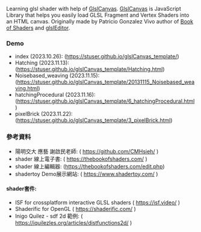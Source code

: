 Learning glsl shader with help of [GlslCanvas](https://github.com/patriciogonzalezvivo/glslCanvas).
[GlslCanvas](https://github.com/patriciogonzalezvivo/glslCanvas) is JavaScript Library that helps you easily load GLSL Fragment and Vertex Shaders into an HTML canvas. Originally made by Patricio Gonzalez Vivo author of [Book of Shaders](http://thebookofshaders.com) and [glslEditor](http://editor.thebookofshaders.com).


### Demo
- index (2023.10.26): (https://stuser.github.io/glslCanvas_template/)
- Hatching (2023.11.13): (https://stuser.github.io/glslCanvas_template/Hatching.html)
- Noisebased_weaving (2023.11.15): (https://stuser.github.io/glslCanvas_template/20131115_Noisebased_weaving.html)
- hatchingProcedural (2023.11.16): (https://stuser.github.io/glslCanvas_template/6_hatchingProcedural.html)
- pixelBrick (2023.11.22): (https://stuser.github.io/glslCanvas_template/3_pixelBrick.html)

### 參考資料
- 陽明交大 應藝 謝啟民老師: ( https://github.com/CMHsieh/ )
- shader 線上電子書: ( https://thebookofshaders.com/ )
- shader 線上編輯器: (https://thebookofshaders.com/edit.php)
- shadertoy Demo展示網站: ( https://www.shadertoy.com/ )

#### shader套件:
- ISF for crossplatform interactive GLSL shaders ( https://isf.video/ )
- Shaderific for OpenGL ( https://shaderific.com/ )
- Inigo Quilez - sdf 2d 範例: ( https://iquilezles.org/articles/distfunctions2d/ )

